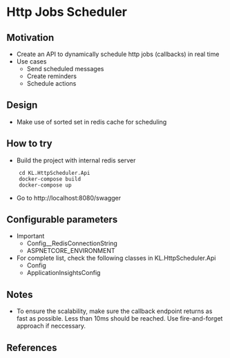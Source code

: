 # Http Jobs Scheduler

## Motivation
* Create an API to dynamically schedule http jobs (callbacks) in real time
* Use cases
    * Send scheduled messages
    * Create reminders
    * Schedule actions

## Design
* Make use of sorted set in redis cache for scheduling

## How to try
* Build the project with internal redis server
```console
    cd KL.HttpScheduler.Api
    docker-compose build
    docker-compose up
```
* Go to http://localhost:8080/swagger

## Configurable parameters
* Important
    * Config__RedisConnectionString
    * ASPNETCORE_ENVIRONMENT
* For complete list, check the following classes in KL.HttpScheduler.Api
    * Config
    * ApplicationInsightsConfig

## Notes
* To ensure the scalability, make sure the callback endpoint returns as fast as possible. Less than 10ms should be reached. Use fire-and-forget approach if neccessary.

## References